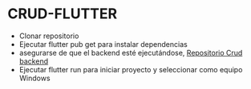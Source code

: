 # CRUD-FLUTTER
  - Clonar repositorio
  - Ejecutar flutter pub get para instalar dependencias
  - asegurarse de que el backend esté ejecutándose, [Repositorio Crud backend](https://github.com/CaroColorado/crud-nodejs)
  - Ejecutar flutter run para iniciar proyecto y seleccionar como equipo Windows
